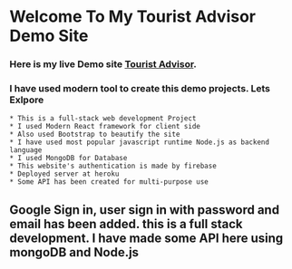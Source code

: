 # Welcome To My Tourist Advisor Demo Site

 ### Here is my live Demo site [Tourist Advisor](https://trip-advisor-vip.web.app/).

### I have used modern tool to create this demo projects. Lets Exlpore

    * This is a full-stack web development Project
    * I used Modern React framework for client side
    * Also used Bootstrap to beautify the site 
    * I have used most popular javascript runtime Node.js as backend language
    * I used MongoDB for Database
    * This website's authentication is made by firebase
    * Deployed server at heroku 
    * Some API has been created for multi-purpose use

## Google Sign in, user sign in with password and email has been added. this is a full stack development. I have made some API here using mongoDB and Node.js